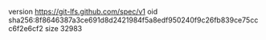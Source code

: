 version https://git-lfs.github.com/spec/v1
oid sha256:8f8646387a3ce691d8d2421984f5a8edf950240f9c26fb839ce75ccc6f2e6cf2
size 32983
